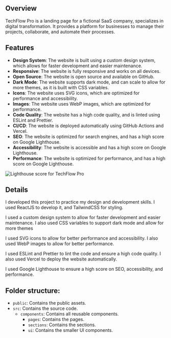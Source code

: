 ## Overview

TechFlow Pro is a landing page for a fictional SaaS company, specializes in digital transformation. It provides a platform for businesses to manage their projects, collaborate, and automate their processes.

## Features

- **Design System**: The website is built using a custom design system, which allows for faster development and easier maintenance.
- **Responsive**: The website is fully responsive and works on all devices.
- **Open Source**: The website is open source and available on GitHub.
- **Dark Mode**: The website supports dark mode, and can scale to allow for more themes, as it is built with CSS variables.
- **Icons**: The website uses SVG icons, which are optimized for performance and accessibility.
- **Images**: The website uses WebP images, which are optimized for performance.
- **Code Quality**: The website has a high code quality, and is linted using ESLint and Prettier.
- **CI/CD**: The website is deployed automatically using GitHub Actions and Vercel.
- **SEO**: The website is optimized for search engines, and has a high score on Google Lighthouse.
- **Accessibility**: The website is accessible and has a high score on Google Lighthouse.
- **Performance**: The website is optimized for performance, and has a high score on Google Lighthouse.

![Lighthouse score for TechFlow Pro](https://github.com/omarr45/TechFlow/assets/58887202/92136a6f-d028-4ce8-94cb-878e223864b2)


## Details

I developed this project to practice my design and development skills. I used ReactJS to develop it, and TailwindCSS for styling.

I used a custom design system to allow for faster development and easier maintenance. I also used CSS variables to support dark mode and allow for more themes

I used SVG icons to allow for better performance and accessibility. I also used WebP images to allow for better performance.

I used ESLint and Prettier to lint the code and ensure a high code quality. I also used Vercel to deploy the website automatically.

I used Google Lighthouse to ensure a high score on SEO, accessibility, and performance.

## Folder structure:

- `public`: Contains the public assets.
- `src`: Contains the source code.
  - `components`: Contains all reusable components.
    - `pages`: Contains the pages.
    - `sections`: Contains the sections.
    - `ui`: Contains the smaller UI components.
